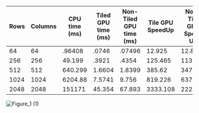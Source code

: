 | Rows | Columns | CPU time (ms) | Tiled GPU time (ms) | Non-Tiled GPU time (ms) | Tile GPU SpeedUp | Non-Tile GPU Speed Up| Memory Transfer (ms) |
|------|---------|---------------|---------------------|-------------------------|------------------|----------------------|----------------------|
|64|64|.96408|.0746 |.07496| 12.925| 12.86|.0434|
|256|256|49.199|.3921|.4354| 125.465 |113.01| .32006 |
|512|512|640.299|1.6604 |1.8399| 385.62|347.998|1.188|
|1024|1024|6204.88| 7.5741|9.756|819.226|637.32|4.113|
|2048|2048|151171|45.354|67.893|3333.108|2226.62|18.2926|


![Figure_1 (1)](https://user-images.githubusercontent.com/84815326/216093169-6173e8e2-3052-424d-92f8-dd18aa16d70c.png)

